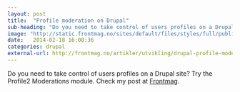 ```yaml
---
layout: post
title:  "Profile moderation on Drupal"
sub-heading: "Do you need to take control of users profiles on a Drupal site? Try the Profile2 Moderations module."
image: "http://static.frontmag.no/sites/default/files/styles/full/public/profile-moderation.jpg"
date:   2014-02-18 16:00:36
categories: drupal
external-url: http://frontmag.no/artikler/utvikling/drupal-profile-moderation
---
```

Do you need to take control of users profiles on a Drupal site? Try the Profile2 Moderations module. Check my post at <a href="http://frontmag.no/artikler/utvikling/drupal-profile-moderation">Frontmag</a>.